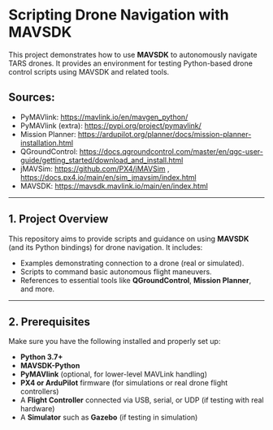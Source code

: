 # Scripting Drone Navigation with MAVSDK

This project demonstrates how to use **MAVSDK** to autonomously navigate TARS drones. It provides an environment for testing Python-based drone control scripts using MAVSDK and related tools.


## Sources:

- PyMAVlink: https://mavlink.io/en/mavgen_python/
- PyMAVlink (extra): https://pypi.org/project/pymavlink/
- Mission Planner: https://ardupilot.org/planner/docs/mission-planner-installation.html
- QGroundControl: https://docs.qgroundcontrol.com/master/en/qgc-user-guide/getting_started/download_and_install.html
- jMAVSim: https://github.com/PX4/jMAVSim , https://docs.px4.io/main/en/sim_jmavsim/index.html
- MAVSDK: https://mavsdk.mavlink.io/main/en/index.html

---

## 1. Project Overview

This repository aims to provide scripts and guidance on using **MAVSDK** (and its Python bindings) for drone navigation. It includes:

- Examples demonstrating connection to a drone (real or simulated).
- Scripts to command basic autonomous flight maneuvers.
- References to essential tools like **QGroundControl**, **Mission Planner**, and more.

---

## 2. Prerequisites

Make sure you have the following installed and properly set up:

- **Python 3.7+**  
- **MAVSDK-Python**  
- **PyMAVlink** (optional, for lower-level MAVLink handling)  
- **PX4 or ArduPilot** firmware (for simulations or real drone flight controllers)  
- A **Flight Controller** connected via USB, serial, or UDP (if testing with real hardware)  
- A **Simulator** such as **Gazebo** (if testing in simulation)

